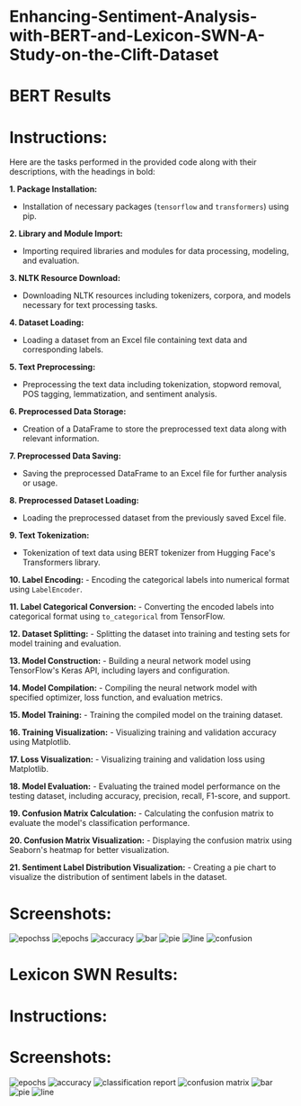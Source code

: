 # Enhancing-Sentiment-Analysis-with-BERT-and-Lexicon-SWN-A-Study-on-the-Clift-Dataset

# BERT Results

# Instructions:
Here are the tasks performed in the provided code along with their descriptions, with the headings in bold:

**1. Package Installation:**
   - Installation of necessary packages (`tensorflow` and `transformers`) using pip.

**2. Library and Module Import:**
   - Importing required libraries and modules for data processing, modeling, and evaluation.

**3. NLTK Resource Download:**
   - Downloading NLTK resources including tokenizers, corpora, and models necessary for text processing tasks.

**4. Dataset Loading:**
   - Loading a dataset from an Excel file containing text data and corresponding labels.

**5. Text Preprocessing:**
   - Preprocessing the text data including tokenization, stopword removal, POS tagging, lemmatization, and sentiment analysis.

**6. Preprocessed Data Storage:**
   - Creation of a DataFrame to store the preprocessed text data along with relevant information.

**7. Preprocessed Data Saving:**
   - Saving the preprocessed DataFrame to an Excel file for further analysis or usage.

**8. Preprocessed Dataset Loading:**
   - Loading the preprocessed dataset from the previously saved Excel file.

**9. Text Tokenization:**
   - Tokenization of text data using BERT tokenizer from Hugging Face's Transformers library.

**10. Label Encoding:**
    - Encoding the categorical labels into numerical format using `LabelEncoder`.

**11. Label Categorical Conversion:**
    - Converting the encoded labels into categorical format using `to_categorical` from TensorFlow.

**12. Dataset Splitting:**
    - Splitting the dataset into training and testing sets for model training and evaluation.

**13. Model Construction:**
    - Building a neural network model using TensorFlow's Keras API, including layers and configuration.

**14. Model Compilation:**
    - Compiling the neural network model with specified optimizer, loss function, and evaluation metrics.

**15. Model Training:**
    - Training the compiled model on the training dataset.

**16. Training Visualization:**
    - Visualizing training and validation accuracy using Matplotlib.

**17. Loss Visualization:**
    - Visualizing training and validation loss using Matplotlib.

**18. Model Evaluation:**
    - Evaluating the trained model performance on the testing dataset, including accuracy, precision, recall, F1-score, and support.

**19. Confusion Matrix Calculation:**
    - Calculating the confusion matrix to evaluate the model's classification performance.

**20. Confusion Matrix Visualization:**
    - Displaying the confusion matrix using Seaborn's heatmap for better visualization.

**21. Sentiment Label Distribution Visualization:**
    - Creating a pie chart to visualize the distribution of sentiment labels in the dataset.

# Screenshots:
![epochss](https://github.com/ArsalMirza007/Enhancing-Sentiment-Analysis-with-BERT-and-Lexicon-SWN-A-Study-on-the-Clift-Dataset/assets/121928372/275129dd-529c-48c7-ba2c-742033e65c3c)
![epochs](https://github.com/ArsalMirza007/Enhancing-Sentiment-Analysis-with-BERT-and-Lexicon-SWN-A-Study-on-the-Clift-Dataset/assets/121928372/49a54535-96ed-4249-8147-6b184f762d72)
![accuracy](https://github.com/ArsalMirza007/Enhancing-Sentiment-Analysis-with-BERT-and-Lexicon-SWN-A-Study-on-the-Clift-Dataset/assets/121928372/762329bc-c9b7-42eb-a12e-06f399ed72b1)
![bar](https://github.com/ArsalMirza007/Enhancing-Sentiment-Analysis-with-BERT-and-Lexicon-SWN-A-Study-on-the-Clift-Dataset/assets/121928372/b7831f14-b936-44ef-9b2b-a96ff9dbbf3d)
![pie](https://github.com/ArsalMirza007/Enhancing-Sentiment-Analysis-with-BERT-and-Lexicon-SWN-A-Study-on-the-Clift-Dataset/assets/121928372/0c1e665d-fc05-4da6-b04b-37105b09f35c)
![line](https://github.com/ArsalMirza007/Enhancing-Sentiment-Analysis-with-BERT-and-Lexicon-SWN-A-Study-on-the-Clift-Dataset/assets/121928372/283a04e3-e8af-4355-98c2-d1591699341f)
![confusion](https://github.com/ArsalMirza007/Enhancing-Sentiment-Analysis-with-BERT-and-Lexicon-SWN-A-Study-on-the-Clift-Dataset/assets/121928372/87c7d1ca-6eb3-444c-96ac-e0a167becef0)


# Lexicon SWN Results:

# Instructions:

# Screenshots:
![epochs](https://github.com/ArsalMirza007/Enhancing-Sentiment-Analysis-with-BERT-and-Lexicon-SWN-A-Study-on-the-Clift-Dataset/assets/121928372/989a5ac0-e2ee-461b-a767-5e3cc5c8526a)
![accuracy](https://github.com/ArsalMirza007/Enhancing-Sentiment-Analysis-with-BERT-and-Lexicon-SWN-A-Study-on-the-Clift-Dataset/assets/121928372/d4739d1b-f71c-41a2-8252-4b2fa760064b)
![classification report](https://github.com/ArsalMirza007/Enhancing-Sentiment-Analysis-with-BERT-and-Lexicon-SWN-A-Study-on-the-Clift-Dataset/assets/121928372/b2a271d9-6613-432a-a46a-ced1f2cd29d7)
![confusion matrix](https://github.com/ArsalMirza007/Enhancing-Sentiment-Analysis-with-BERT-and-Lexicon-SWN-A-Study-on-the-Clift-Dataset/assets/121928372/6867bfaa-a677-479a-ac5b-8deb9f562fe6)
![bar](https://github.com/ArsalMirza007/Enhancing-Sentiment-Analysis-with-BERT-and-Lexicon-SWN-A-Study-on-the-Clift-Dataset/assets/121928372/e008463f-51e2-4f4b-93d6-068b0248d864)
![pie](https://github.com/ArsalMirza007/Enhancing-Sentiment-Analysis-with-BERT-and-Lexicon-SWN-A-Study-on-the-Clift-Dataset/assets/121928372/5085a048-01fe-4bc8-9449-4531fce643cc)
![line](https://github.com/ArsalMirza007/Enhancing-Sentiment-Analysis-with-BERT-and-Lexicon-SWN-A-Study-on-the-Clift-Dataset/assets/121928372/56da3063-7ad4-4a1e-b1de-5b526570bb2b)

